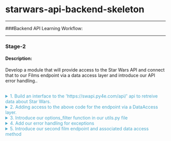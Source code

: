 
# starwars-api-backend-skeleton

---

###Backend API Learning Workflow:

---
### **Stage-2** 

#### Description: 
Develop a module that will provide access to the Star Wars API and connect that to our Films endpoint via a data access layer and introduce our API error handling..
<br/><br/>
<details>
<summary style="color: #4ba9cc">1. Build an interface to the 'https://swapi.py4e.com/api/' api to retreive data about Star Wars.</summary>

   For this module we shall build a class, a star wars object that provides us access to an external source of Star Wars data.
   <br/><br/>
   Copy the code below into the starwars.py file.

```python
      # -*- coding: utf-8 -*-

# ------------------------------------------------
#    External imports
# ------------------------------------------------

import asyncio
import aiohttp
import requests

# ------------------------------------------------
#    Python Imports
# ------------------------------------------------

# ------------------------------------------------
#     Module Imports
# ------------------------------------------------
from errors.v1.handlers import ApiError

# ------------------------------------------------
#    Script Wide Variables
# ------------------------------------------------
URL = 'https://swapi.py4e.com/api/'


# ------------------------------------------------
#          CLASSES START HERE
# ------------------------------------------------


class StarWars(object):
    """
        Star Wars object
        Facilitates Async Calls to the swapi api for retrieval of star wars data.
        All methods are static helper functions with the exception of request_data.
        The request_data function is used to retrieve star wars data and called via api
        StarWars class object instance.
    """

    def __init__(self, **kwargs):

        # Variables used for each instance of the class.
        self.swars_data = []
  ```
   
   Above you can see that we have a class called StarWars and an __init__ method. This method is used to 
   add any variables to all new star wars objects.
    <br/><br/>
   Here you can see that we set the object variable swars_data to an empty list. We will see how this is used later.


   Look at the 'External Imports' near the top of the page.

```python
import asyncio
import aiohttp
import requests
```

In this module we shall use two types of methods to send requests. Let's look at them in order of least complexity.
<br/>
   1. A synchronous request via the third import in the list - the package requests.
   <br/><br/>
   requests is a well known python package that handles requests to any reachable service.
   When your code makes a synchronous request it does not return until it receives the response blocking any further processing, i.e. you have to wait for the response before continuing.
   <br/><br/>
   We will use this kind of request when we require a single record from the Star Wars API.
   <br/><br/>
   
   ####A synchronous Request
    
   ![](images/syncio-requests.drawio.png)
   
  <br/>

2. Asynchronous requests via the packages asyncio and aiohttp.
      <br/><br/>
      We use asyncio along with aiohttp to create a set of input output tasks, i.e. in this case calls to the Star Wars APi and handle the responses via a function assigned to each call. 
      This is not the same as a promise in Javascript. We'll get to the details of how this works when we include the code shortly. In the meantime have a look at the following diagram to get a feel for we're going to do.
      <br/><br/>
      ####An asynchronous Request
      
      ![](images//async-request.drawio.png)
       <br/><br/>
      As you can see from the diagram above, using an asyncio client session and aiohttp there is a connection pool that
      enables multiple requests to be sent simultaneously in any order to our Star Wars API.
      <br/><br/>
      Each call/task is configured with a handler/method a url for the actual address of the call and any arguments we 
      wish to send with the call. 
      <br/><br/>
      When we have added all our calls to the call list we then run the asyncio module and call asyncio gather with the calls
      list as a parameter. asyncio.gather will fire off all the calls which in turn call the handler/method that makes
      the calls. In that method handler, as we shall see in the code we use an 'await' keyword on the request. This tells the handler to
      stop processing the code in the handler at that point and allow the other code outside of it to be processed, which in this case means
      that the same method handler can be called again for the other requests. Each time releasing after the 'await'.
      <br/><br/>
      When each request receives a response, the asyncio knows to go back to the point in the code directly after the await. This happens for each and every call.
      <br/><br/>
      Now let's look at the code for both the synchronous and asynchronous calls made above.
      <br/><br/>
   
    ```python
        async def fetch_json(self, session: aiohttp.ClientSession(), url: str, **kwargs):
                  """
                     Async function to make multiple api calls and fetch json data for each call
                     Adding the data when received to the self.swars_data list
                  """
                  print(f"Requesting {url}")
                  resp = await session.request('GET', url=url, **kwargs)
                  if resp.status == 200:
                      data = await resp.json(content_type=None)
                      print(f"Received data for {url}")
                      # Put the results data on the end of the list
                      self.swars_data.extend(data['results'])
                  else:
                      error = f"url {url}"
                      raise ApiError(message=error, status_code=resp.status)
   
        async def api_query(self, urls, **kwargs):
                  """
                     Set up an async task for each url in urls and call the urls asynchronously.
                     Asyncio sets up a client connection to handle all the calls to the swapi api.
                     Calls fetch_json after each task/url call gets a response
                  """
                  # Single client session for all the api calls. We use an open HTTP connection for simplicity here. The
                  # data is open source...
                  client = aiohttp.ClientSession(connector=aiohttp.TCPConnector(ssl=False))

                  async with client as session:
                      # Create fetch tasks from the urls
                      tasks = []

                      for url in urls:
                          tasks.append(self.fetch_json(session=session, url=url, **kwargs))

                      # waits for asyncio.gather() to be completed, required because we want to sort when all data has arrived
                      await asyncio.gather(*tasks, return_exceptions=True)
                      # This has no effect - because we are using a with statement that will automatically close the session
                      # await session.close() 

        def request_data_async(self, query, batch_size=None, max_items=None):
            """
                This method formats n number of urls with the parameter 'query'

            param: query - the api query parameter i.e. films or people
            param: max_items: The maximum number of items to fetch
            params: batch_size: The maximum items returned across all batches/api calls
            """
            # Create the initial url
            urls = []
            urls_append = urls.append

            if max_items and batch_size and max_items > batch_size:
                for i in range(1, round(max_items / batch_size) + 1):
                    urls_append(f"{URL}{query}/?page={i}")
            else:
                urls.append(f"{URL}{query}/")

            # Call the api query function
            asyncio.run(self.api_query(urls)) 

        def request_data_sync(self, query):
            """
                Request and wait for our data to return
                In this method we are using the requests package to make a simple synchronous API call
                The code is blocked until the response is received.
            :param query: Contains query parameters for the request
            :return:
            """
            status = ""

            try:
                # Format the url from the main swapi url plus the query/queries
                url = f"{URL}{query}/"
                # make the request
                r = requests.get(url=url)
                # Raise the status to make sure it was successful. If it is not the below exception will occur
                status = r.status_code
                r.raise_for_status()

                # We have success - let's return the data
                # extracting data in json format
                self.swars_data = r.json()

            except requests.ConnectionError as e:
                msg = "OOPS!! Connection Error. Make sure you are connected to a live Internet connection."
                raise ApiError(message=msg, status_code=status)
            except requests.Timeout as e:
                msg = "OOPS!! Timeout Error"
                raise ApiError(message=msg, status_code=status)
            except requests.HTTPError as e:
                if status == 404:
                    msg = "Not Found"
                elif status == 400:
                    msg = "Bad Request"
                elif status == 500:
                    msg = "Server Error on the Star Wars Api"
                else:
                    msg = "Opps Something went wrong!!"
                raise ApiError(message=msg, status_code=status)
            except KeyboardInterrupt:
                msg = "Someone closed the program"
                raise ApiError(message=msg, status_code=status)
   ```
   
    <br/>
   Let's walk through the code and map it to the images above.
   <br/><br/>

   1. First let's look at the synchronous method.
   
      ```python
      def request_data_sync(self, query):
      ```

      This is perfectly straight forward. We simply pass in a query parameter such as 'films/1', which tells us we want to 
      retrieve data for the film with ID 1. 
      <br/>
      Next we append this to the Star Wars API url, then make the request using requests. When the response returns we check the status. 
      If it is a 200 (all good), we take the json response data from the response object and assign it to our swars_data variable we declared in the class __init__ method. This
      <br/><br/>
      If it is not ok we raise an exception. The exception message depends on the status. The exception being raised for all errors is the
      an ApiError. We'll get to our error handling shortly. For now, it is enough to know that errors/exceptions are being 
      handled.
   <br/><br/>
   
   2. Let's now explore the more complex asynchronous method.
      
    ```python
    def request_data_async(self, query, batch_size=None, max_items=None):
    ```
    As you can see we pass in three parameters.
    <br/><br/>
    * The query parameter
    * A batch_size parameter - this tells us how many items we would like the Star Wars API to return in a single call.
    * A max_items parameter - this tells us how many items in total across all calls we wish to retrieve.
   
    <br/><br/>

    This method builds n urls. Both batch_size and max_items are optional. If they have no value a single url is created by appending the Star Wars url with the query.
    Otherewise, a series of urls is created, according to the max_items being divided by the batch_size parameter. For each of these urls we not only append the query but also an extra
    query parameter called page, which equates to a number starting at 1 and ending in n+1. 

    <br/><br/>
    Once our urls have been created we run the asyncio via asyncio.run, passing it a call to our query function which has the urls and any other arguments as parameters.
    This function then gets called within the asyncio process.

    ```python
    async def api_query(self, urls, **kwargs):
    ```
   
    The first thing to notice about our api_query function is that the definition 'def' is preceded by 'async'.
    <br/><br/>
    When a function is preceded by the keyword 'async' we know that this function is an asynchronous coroutine and will call some process using the 'await' keyword.
    The 'await' keyword tells the code to pass back control to the event loop. Therefore, the method api_query is a coroutine that performs a bunch of asynchronous calls.
    <br/><br/>
    As you can see from the code we assign a bunch of tasks/request calls to a task list using the urls passed in. Each task is assignedd a method that it will call, 
    in this case
 
    ```python
    def fetch_json(self, session: aiohttp.ClientSession(), url: str, **kwargs):
    ```
   
    This method has session, a relevant url and any extra arguments as parameters. Once we call asyncio.gather in our api_query method, passing our task list as a parmeter, 
    the 'fetch_json' function will be executed asynchronously until all tasks have been called. So if we have 10 urls to call 'fetch_json' gets called 10 times. So
    
    What happens in fetch_json, simple it makes a request to the url with specified query and arguments using the client session (connection pool).
    It uses the 'await' keyword here to release the event loop to fire the next call...When the response comes, it checks the status and if all ok, 
    adds the returned json response data to our class object swars_data variable. If there is an error then it handles it by raising an Api Error.
    <br/><br/>

    Hopefully you have understood what's happening now and are ready to move on, but before you do that copy the last section of code and append it to the starwars.py file.
    
</details>

<details>
<summary style="color: #4ba9cc">2. Adding access to the above code for the endpoint via a DataAccess layer.</summary>

    We now have a gateway to the external Star Wars API data, but we need someway of connecting to that from our endpoint. This is where our data access layer comes into play.
    As mentioned in the introduction, we use a data access layer as a means to separate dealing with our data sources. This helps us maintain a robust structure and minimises maintenance, redundancy and refactoring.
    
    Let's look at the film endpoint again. Go to films/v1/endpoints.py and open it, you should see the following code for the endpoint get_film...

```python
def get_film(film_id, **kwargs):
    """
        Fetch a film's entity from its name
    :param film_id: The id of the film to be retrieved
    :return: Film Entity
    :errors:
        ApiError - raises an APIError
    """
    api_response()
```
    We are going to replace the line 'api_response()' with the code block below

```python
    film = FilmDacc.film(film_id, kwargs['options'])
    return api_response(film)
```

    This is our code for accessing the films data access layer. It is wrapped in a try except block. This allows us to catch any exceptions that occur in the data access layer
    and raise them here as an ApiError.

   The following line of code calls the class (FilmDacc) method (film) and passes the films ID, and any keyword arguments we wish to pass to the method. As can be seen below the keyword arguments are in fact our options.


```python
film = FilmDacc.film(film_id, kwargs['options'])
```
    This method, if successful, will return all of the film data for the requested film ID. Before we take a look at the class in our data films access layer we first need to import the FilmDacc object

    Under Films Data Access layer introduce the import thus:

```python
from films.v1.data_access import *
```

This uses the '*' notation to indicate state that we shall import everything from the data access layer data_access.py

Open the data_access.py file in the same folder and copy the following code into it.

```python
# -*- coding: utf-8 -*-

# ------------------------------------------------
#    Python Imports
# ------------------------------------------------

# ------------------------------------------------
#    External Imports
# ------------------------------------------------

# ------------------------------------------------
#     Module Imports
# ------------------------------------------------
from starwars import StarWars
from utils import options_filter

# ------------------------------------------------
#     Abstract Character Data Access Layer
# ------------------------------------------------

class FilmDacc(object):
    """
        Abstract Film Data Access Class
    """

    @staticmethod
    def film(film_id, options):
        """
             Retrieve a specific StarWars Film
        :param film_id:
        :param options: The options for filtering what gets returned - See API Specification
        :return: The filtered film data
        """
        starwars = StarWars()
        # Build and request the URL by adding the film_id
        starwars.request_data_sync('films/'+film_id)
        return options_filter(starwars.swars_data, options)[0]
```

Let's examine the code.

Under Module Imports you can see that there are three imported packages, our error handling (we'll get to that afterwards),
the StarWars class we recently created and an options_filter from our utils.py module. Don't worry about that now, again we'll get to that later.
Our focus for the moment is on the StarWars class which provides us a route into the external Star Wars API.
<br/><br/>
Look at the class we have created for our Films data access layer.

Currently, the class has a single staticmethod called film, which has two parameters, the film id and options. The film ID is obviously an ID, the options are a key-value pair object. A python dictionary.
Hopefully you remember your python fundamentals and that a staticmethod is a class method that can be called directly from a class without creating a new object.

To understand our options we need to briefly go back to our openAPI specification for films and look at these options. Look at the specification endpoint below and check the parameters, there you can see the parameter 'options'.


```yaml
# -----------------------------------------------
  # Film paths - REQUESTS
  # -----------------------------------------------

  /films/v1/{film_id}:

    get:
      summary: Retrieve a specific star wars film data set
      tags:
        - Film
      description: >
        
        Errors:

          token-invalid, 401
          authorisation-required, 401
          not-found, 404

      operationId: films.v1.endpoints.get_film
      parameters:
        - name: "film_id"
          description: Films Unique id
          in: path
          required: true
          schema:
            type: string
        - name: "options"
          in: query
          description: Optional Film Data
          required: false
          style: deepObject
          schema:
            $ref: '#/components/schemas/FilmExtras'
      responses:
        '200':
          description: Returns a data object containing a Films data
          content:
            application/json:
              schema:
                $ref: '#/components/schemas/FilmResponse'
```

The parameter 'options' is a deepObject which means it has more than one level and is referenced by the schema FilmExtras.
Unlike our 'film_id' parameter our 'options' parameter is placed in the query of the request and not in the path.

```yaml
# -----------------------------------------------
#  Film Extras REQUEST SCHEMA
# -----------------------------------------------
FilmExtras:
  type: object
  properties:
    characters:
      description: provide film character urls
      type: boolean
    planets:
      description: provide all film planet urls
      type: boolean
    species:
      description: provide all film species urls
      type: boolean
    starships:
      description: provide all film starship urls
      type: boolean
    vehicles:
      description: provide all film vehicle urls
      type: boolean
```

As can be seen FilmExtras is an openAPI schema object containing several properties. Each of those properties is a boolean. It can be true or false. 
Take a quick peak at our API interface to check how this object is represented.

![](.build-1_images/873778c7.png)

The object in question is a simple Json key-value pair object and by default each key has a value set to true. 
We can change the value to false if we do not require the information to be passed back in the response.

Getting back to our data access method called film...

```python
starwars = StarWars()
# Build and request the URL by adding the film_id
starwars.request_data_sync('films/'+film_id)
return options_filter(starwars.swars_data, options)[0]
```

Here's what's happening line by line.

* ####starwars = StarWars()
  We are assigning a new instance of the class StarWars as an object an assigning it to our variable starwars.
  <br/><br/>
* ####starwars.request_data_sync('films/'+film_id)
  We call the object method request_dat_sync with a parameter that encompasses the path for films and an extra path variable which is the film ID.
  <br/><br/>
* ####return options_filter(starwars.swars_data, options)[0]
  This line returns the results of the options_filter function in the utils.py file. It does this by passing in the starwars object variable swars_data.
  We also pass in the options object, so the options filter can test for the options against the data in the response. Notice that at the end of the line and after the function call is closed we have [0].
  This is stating that in the list returned we only require the first item of the list and not the whole list. Why? Well because this is an endpoint that returns a single data item and it seems pointless to send this back as a list.
  We could of course avoid this if we did some tests on the list in the options_filter function and return the item itself and not the list, if indeed the list was made up of a single item.
  This is a choice, we make a decision and run with it. You will come across plenty of similar scenarios during your coding lifetime.


 Summing up so far.

* We have introduced the StarWars class for access to our external Star Wars data source.
* We have introduced the required data access layer class and method to act as the data gateway between our endpoint and the external data source.
* We have modified our endpoint to interface with the data access layer
* We have understood our 'options' object.

</details>

<details>
<summary style="color: #4ba9cc">3. Introduce our options_filter function in our utils.py file</summary>

We already understand what our options_filter function has to do, now let's look at the code and see how it does it.

```python
# -*- coding: utf-8 -*-

# ------------------------------------------------
#    External imports
# ------------------------------------------------

# ------------------------------------------------
#    Python Imports
# ------------------------------------------------

# ------------------------------------------------
#    Module Imports
# ------------------------------------------------

from config.v1.app_config import SMTP
import smtplib, ssl


def options_filter(data, options):
    """
        Filters through a list of dictionaries or a single dictionary and removes any data from the options dict that is set to false

    :param data: maybe a list of dicts or a single dict
    :param options: The options to filter on
    :return: Filtered data
    """

    # Define an empty list to hold all our filtered dictionaries
    fl = []

    def filter_options(data_set, options):
        new_dict = {}
        for k, _ in data_set.items():
            # The following line is a dictionary comprehension. It is used to filter optional data specified in the kwargs argument.
            # which is passed into the API by the client request as a Json dictionary of options.
            # The way it works is to filter key-value pairs from the returned film_entity dictionary against the kwargs dictionary.
            # Any key-value pair in the film_entity dictionary that is in the options dictionary of kwargs and set to False should be excluded from the returned data.
            filtered_dict = {k: v for (k, v) in data_set.items() if k not in options or options[k] is True}
            new_dict.update(filtered_dict)
        return new_dict

    if isinstance(data, list):

        for item in data:
            if isinstance(item, dict):
                fd = filter_options(item, options)
                fl.append(fd)
                
    elif isinstance(data, dict):
        
        fd = filter_options(data, options)
        fl.append(fd)
        
    else:
        return data

    return fl


```

The function has two parameters
* data - a python dictionary or list of dictionaries containing the options to filter
* options - the object that contains the key-value pair mapping of data we want to include or not.

Let's go through what's happening step by step.

1. We declare an empty list - fl = [] 
2. We check if our data parameter is a list.
   <br/><br/>
   If it is a list we use an iteration (for loop) to take each object (item) from the data and call the function
   filter_options with the item and the options object. We make sure the item is a dictionary before we pass it. If it is not, we ignore it and continue the loop.
   We'll cover filter_options shortly. If it is a dictionary object we then take the result and append it to the list we declared earlier 'fl'
   The loop concludes when all data items have been through the function filter_options. Our resulting 'fl' list contains all the items with our options applied to them
   <br/><br/>
   If it is not a list make sure it is a dictionary object and pass the object to filter_options along with the options object and append the result to our 'fl' list, which contains a single item filtered using our options object.
   <br/><br/>
   If it is neither a list nor a dictionary then we ignore it and pass back the data as it came.
   <br/><br/>
3. Return 'fl'
   <br/><br/>

    The function filter_options has the task of iterating over the item (data_set) keys and comparing those against keys in the options object which is a dictionary.
    <br/><br/>
    The algorithm works as follows:
    <br/><br/>
   1. Declare a new empty dictionary called new_dict.
   2. Iterate over the items in the data_set and filter them via a dictionary comprehension function as follows
  <br/><br/>
  The dictionary comprehension does the following:
  <br/><br/>
      * Takes each key-value pair from the data_set and checks to see if the same key is in options and is set to True, if it is set to True or the key is not in options the key-value pair are added to the
        variable filtered_dict. 
      * The new_dict variable is then updated with the contents of filtered_dict. 
  <br/><br/>
    The filtered data is returned and forwarded on in the api_response to the client.
   <br/><br/>
  That's it for our options_filter function. Now let's take that code and add it to our utils.py file.
</details>

<details>
<summary style="color: #4ba9cc">4. Add our error handling for exceptions</summary>

As we have seen in the various blocks of code there are numerous exception possibilities. We need to present these exceptions in
a standard manner for both us the developers and the client. 
<br/><br/>
We use one exception declaration in our code:
* ApiError

Let's look at the exception handling in the 'request_data_sync'

```python
def request_data_sync(self, query):
    """
        Request and wait for our data to return
        In this method we are using the requests package to make a simple synchronous API call
        The code is blocked until the response is received.
    :param query: Contains query parameters for the request
    :return:
    """
    status = ""

    try:
        # Format the url from the main swapi url plus the query/queries
        url = f"{URL}{query}/"
        # make the request
        r = requests.get(url=url)
        # Raise the status to make sure it was successful. If it is not the below exception will occur
        status = r.status_code
        r.raise_for_status()

        # We have success - let's return the data
        # extracting data in json format
        self.swars_data = r.json()

    except requests.ConnectionError as e:
        msg = "OOPS!! Connection Error. Make sure you are connected to a live Internet connection."
        raise ApiError(message=msg, status_code=status)
    except requests.Timeout as e:
        msg = "OOPS!! Timeout Error"
        raise ApiError(message=msg, status_code=status)
    except requests.HTTPError as e:
        if status == 404:
            msg = "Not Found"
        elif status == 400:
            msg = "Bad Request"
        elif status == 500:
            msg = "Server Error on the Star Wars Api"
        else:
            msg = "Opps Something went wrong!!"
        raise ApiError(message=msg, status_code=status)
    except KeyboardInterrupt:
        msg = "Someone closed the program"
        raise ApiError(message=msg, status_code=status)
```

As can be seen from the code, the 'requests' package has numerous exceptions itself. We use these to catch the various exceptions that occur when using the 'requests' package.
However, we then raise our own exception ApiError and assign the message and status code to it.

But why have an ApiError as well as the other exceptions. Predominantly two reasons:
 * To set an exception standard at certain points that perform certain logic, i.e. accessing data
 * To tailor the exception message. When using various packages, you get slightly different messages for the same error.
   By tailoring the messages to a standard we don't bombard the client with different messages for the same exception.
 <br/><br/>

When we write an API or other codebase for that matter we may decide on a number of exceptions to standardise on, this makes our life easier as a developer.
However, we do not want to confuse the client with a number of different exceptions. Where those occur in our codebase is not really interesting to a client of the API.

<br/><br/>

So what we do is we define a single exception to use for communicating exceptions to the client. In our case it is our second exception,
the ApiError.

<br/><br/>
Coding our exceptions:
<br/><br/>
Before we get into the actual error handling functions which will exist in 'errors/v1/handlers.py', we need to make a couple of changes to the main.py file that
<br/><br/>
Under 'Module Imports' in main.py place the following line of code

```python
from errors.v1 import handlers as error_handlers
```

Then add the following directly under the app.add.api function call. Placing a new line inbetween 

```python
app.app.register_blueprint(error_handlers.error_handlers)
```

What the above line does is add a Flask blueprint registration. Blueprints are typically used to modularise a Flask application. But in this instance we are using it to 
add our error handling functions as a module. 
<br/>

There are several ways to handle exceptions in Flask, some simpler than others. The reason we are using a blueprint is so that we can
place all our error code in another file and not in our main.py. 

The following error handling code shows how this is done.

```python
# -*- coding: utf-8 -*-

# ------------------------------
#  External Imports
# ------------------------------
from flask import Blueprint
from flask import jsonify

# ------------------------------
#  Python Imports
# ------------------------------
import logging

# ------------------------------
#  Module Imports
# ------------------------------


# ------------------------------
#  Flask Blueprint Declaration
# ------------------------------
error_handlers = Blueprint('error_handlers', __name__)


# ------------------------------
#  Error Classes
# ------------------------------

class ApiError(Exception):
    """
        Parent Error Class - inherits default Exception
    :param: Exception - The raised exception
    """
    def __init__(self, message='There was an error', status_code=500, payload=None):
        """
        Class
        :param message: String
        :param status_code: Integer
        :param payload: Dict
        """
        Exception.__init__(self)
        self.message = message

        if status_code is not None:
            self.status_code = status_code
        self.payload = payload
        super(ApiError, self).__init__(message, status_code, payload)

    def to_dict(self):
        """
            Convert payload to a dictionary and add the message
        :return:
        """
        rv = dict(self.payload or ())
        rv['message'] = self.message
        rv['status'] = "error"
        return rv


@error_handlers.app_errorhandler(ApiError)
def handle_api_error(error):
    """
        Handles and logs the ApiError
    :param error: The actual error
    :return: error response
    """
    response = jsonify(error.to_dict())
    response.status_code = error.status_code
    logging.error(str(response.json['message']))
    return response

```
As you can see we are importing our error handling blueprint that was registered in our main.py file.

```python
# ------------------------------
#  Flask Blueprint Declaration
# ------------------------------
error_handlers = Blueprint('error_handlers', __name__)
```
Our custom exception class is then defined.
* ApiError


ApiError inherits from the default python exception class 'Exception'.

The ApiError class takes upto three parameters, if none of these parameters are defined in the call, i.e. ApiError(), Then
they are defined inline in the function head.

<br/>
The last function in the code above called handle_api_error is decorated with our registered blueprint error_handler which calls the function
app_errorhandler with the parameter of our class error, in this case APiError.
<br/><br/>
What this does is:
<br/>

* Take an instance of a raised ApiError (class object) and passes it to the function as the parameter 'error'.
* Assigns a jsonified version of the arguments of the error via the class method 'to_dict', in this case message, status and payload if it exists, to the variable 'response'
* Adds the status to the response - so the client can retrieve it separately, but this is not strictly necessary as a call to the api that results in an error will
  receive the status code back from whatever method they are using to access the api.
* logs the error message (converting it to a string)
* Returns the response

</details>

<details>
<summary style="color: #4ba9cc">5. Introduce our second film endpoint and associated data access method</summary>
</details>
